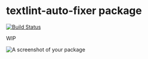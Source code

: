 # textlint-auto-fixer package

[![Build Status](https://travis-ci.org/uraway/textlint-auto-fixer.svg?branch=master)](https://travis-ci.org/uraway/textlint-auto-fixer)

WIP

![A screenshot of your package](https://f.cloud.github.com/assets/69169/2290250/c35d867a-a017-11e3-86be-cd7c5bf3ff9b.gif)
